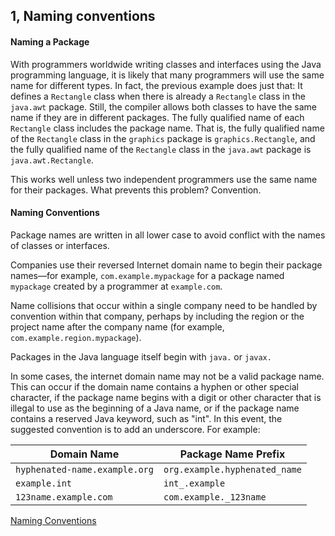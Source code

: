 ## 1, Naming conventions

#### Naming a Package

With programmers worldwide writing classes and interfaces using the  Java programming language, it is likely that many programmers will use  the same name for different types. In fact, the previous example does  just that: It defines a `Rectangle` class when there is already a `Rectangle` class in the `java.awt` package. Still, the compiler allows both classes to have the same name  if they are in different packages. The fully qualified name of each `Rectangle` class includes the package name. That is, the fully qualified name of the `Rectangle` class in the `graphics` package is `graphics.Rectangle`, and the fully qualified name of the `Rectangle` class in the `java.awt` package is `java.awt.Rectangle`.

This works well unless two independent programmers use the same name for their packages. What prevents this problem? Convention.

#### Naming Conventions

Package names are written in all lower case to avoid conflict with the names of classes or interfaces.

Companies use their reversed Internet domain name to begin their package names—for example, `com.example.mypackage` for a package named `mypackage` created by a programmer at `example.com`.

Name collisions that occur within a single company need to be handled by convention within that company, perhaps by including the region or  the project name after the company name (for example, `com.example.region.mypackage`).

Packages in the Java language itself begin with `java.` or `javax.`

In some cases, the internet domain name may not be a valid package  name. This can occur if the domain name contains a hyphen or other  special character, if the package name begins with a digit or other  character that is illegal to use as the beginning of a Java name, or if  the package name contains a reserved Java keyword, such as "int". In  this event, the suggested convention is to add an underscore. For  example:

| Domain Name                   | Package Name Prefix           |
| ----------------------------- | ----------------------------- |
| `hyphenated-name.example.org` | `org.example.hyphenated_name` |
| `example.int`                 | `int_.example`                |
| `123name.example.com`         | `com.example._123name`        |

[Naming Conventions](https://docs.oracle.com/javase/tutorial/java/package/namingpkgs.html)